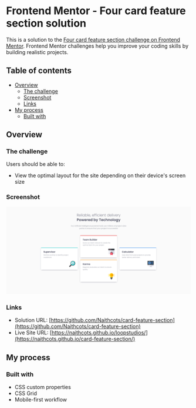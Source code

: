 # Frontend Mentor - Four card feature section solution

This is a solution to the [Four card feature section challenge on Frontend Mentor](https://www.frontendmentor.io/challenges/four-card-feature-section-weK1eFYK). Frontend Mentor challenges help you improve your coding skills by building realistic projects.

## Table of contents

- [Overview](#overview)
  - [The challenge](#the-challenge)
  - [Screenshot](#screenshot)
  - [Links](#links)
- [My process](#my-process)
  - [Built with](#built-with)

## Overview

### The challenge

Users should be able to:

- View the optimal layout for the site depending on their device's screen size

### Screenshot

![Screenshot](./screenshot.png)

### Links

- Solution URL: [https://github.com/Naithcots/card-feature-section](https://github.com/Naithcots/card-feature-section)
- Live Site URL: [https://naithcots.github.io/loopstudios/](https://naithcots.github.io/card-feature-section/)

## My process

### Built with

- CSS custom properties
- CSS Grid
- Mobile-first workflow
